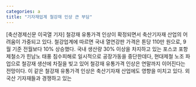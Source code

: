 ```yaml
---
categories: a
title: "기자재업계 철강재 인상 큰 부담"
---
```

[축산경제신문 이국열 기자] 철강재 유통가격 인상이 확정되면서 축산기자재 산업의 어려움이 가중되고 있다. 철강업계에 따르면 국내 열연강판 가격은 톤당 110만 원으로, 9월 기준 전월보다 10% 상승했다. 국내 생산량 30% 이상을 차지하고 있는 포스코 포항제철소가 힌남노 태풍 침수피해로 일시적으로 공장가동을 중단한데다, 현대제철 노조 파업으로 철강재 생산에 차질을 빚고 있어 철강재 유통가격 인상은 연말까지 이어진다는 전망이다. 이 같은 철강재 유통가격 인상은 축산기자재 산업에도 영향을 미치고 있다. 외국산 기자재들과 경쟁하고 있는